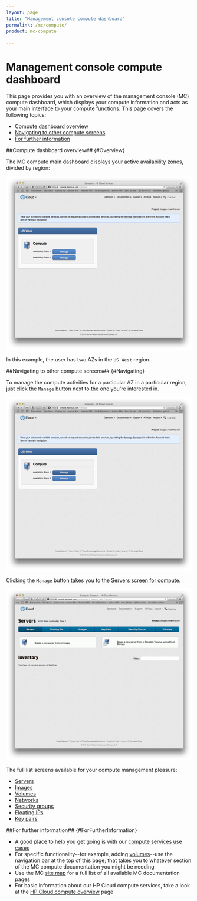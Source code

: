```yaml
---
layout: page
title: "Management console compute dashboard"
permalink: /mc/compute/
product: mc-compute

---
```

# Management console compute dashboard

This page provides you with an overview of the management console (MC) compute dashboard, which displays your compute information and acts as your main interface to your compute functions.  This page covers the following topics:

* [Compute dashboard overview](#Overview)
* [Navigating to other compute screens](#Navigating)
* [For further information](#ForFurtherInformation)

##Compute dashboard overview## {#Overview}

The MC compute main dashboard displays your active availability zones, divided by region:

<img src="media/compute-dash00.png" width="580" alt="" />

In this example, the user has two AZs in the `US West` region.

##Navigating to other compute screens## {#Navigating}

To manage the compute activities for a particular AZ in a particular region, just click the `Manage` button next to the one you're interested in.

<img src="media/compute-dash01.png" width="580" alt="" />

Clicking the `Manage` button takes you to the [Servers screen for compute](/mc/compute/servers/).  

<img src="media/compute00.png" width="580" alt="" />

The full list screens available for your compute management pleasure:

* [Servers](/mc/computer/servers/)
* [Images](/mc/computer/images/)
* [Volumes](/mc/computer/volumes/)
* [Networks](/mc/computer/networks/)
* [Security groups](/mc/computer/security-groups/)
* [Floating IPs](/mc/computer/floating-ips/)
* [Key pairs](/mc/computer/key-pairs/)

##For further information## {#ForFurtherInformation}

* A good place to help you get going is with our [compute services use cases](/mc/compute/use-cases/)
* For specific functionality--for example, adding [volumes](/mc/compute/volumes)--use the navigation bar at the top of this page; that takes you to whatever section of the MC compute documentation you might be needing
* Use the MC [site map](/mc/sitemap) for a full list of all available MC documentation pages
* For basic information about our HP Cloud compute services, take a look at the [HP Cloud compute overview](/compute/) page
